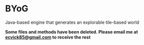 # BYoG
Java-based engine that generates an explorable tile-based world

**Some files and methods have been deleted. Please email me at ecvick85@gmail.com to receive the rest**
